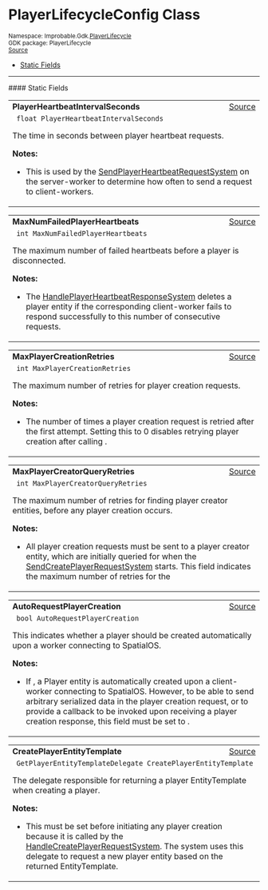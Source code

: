 
# PlayerLifecycleConfig Class
<sup>
Namespace: Improbable.Gdk.<a href="{{urlRoot}}/api/player-lifecycle-index">PlayerLifecycle</a><br/>
GDK package: PlayerLifecycle<br/>
<a href="https://www.github.com/spatialos/gdk-for-unity/blob/f54d7cdc/workers/unity/Packages/com.improbable.gdk.playerlifecycle/Config/PlayerLifecycleConfig.cs/#L26">Source</a>
<style>
a code {
                    padding: 0em 0.25em!important;
}
code {
                    background-color: #ffffff!important;
}
</style>
</sup>
<nav id="pageToc" class="page-toc"><ul><li><a href="#static-fields">Static Fields</a>
</ul></nav>







</p>
<hr style="width:100%; border-top-color:#d8d8d8" />
#### Static Fields


</p>




<table width="100%">
    <tr>
        <td style="border-right:none"><b>PlayerHeartbeatIntervalSeconds</b></td>
        <td style="border-left:none; text-align:right"><a href="https://www.github.com/spatialos/gdk-for-unity/blob/f54d7cdc/workers/unity/Packages/com.improbable.gdk.playerlifecycle/Config/PlayerLifecycleConfig.cs/#L35">Source</a></td>
    </tr>
    <tr>
        <td colspan="2">
<code> float PlayerHeartbeatIntervalSeconds</code></p>
The time in seconds between player heartbeat requests. 

</p>

<b>Notes:</b>

<ul>
<li>This is used by the <a href="{{urlRoot}}/api/player-lifecycle/send-player-heartbeat-request-system">SendPlayerHeartbeatRequestSystem</a> on the server-worker to determine how often to send a  request to client-workers. </li>
</ul>


</td>
    </tr>
</table>


<table width="100%">
    <tr>
        <td style="border-right:none"><b>MaxNumFailedPlayerHeartbeats</b></td>
        <td style="border-left:none; text-align:right"><a href="https://www.github.com/spatialos/gdk-for-unity/blob/f54d7cdc/workers/unity/Packages/com.improbable.gdk.playerlifecycle/Config/PlayerLifecycleConfig.cs/#L44">Source</a></td>
    </tr>
    <tr>
        <td colspan="2">
<code> int MaxNumFailedPlayerHeartbeats</code></p>
The maximum number of failed heartbeats before a player is disconnected. 

</p>

<b>Notes:</b>

<ul>
<li>The <a href="{{urlRoot}}/api/player-lifecycle/handle-player-heartbeat-response-system">HandlePlayerHeartbeatResponseSystem</a> deletes a player entity if the corresponding client-worker fails to respond successfully to this number of consecutive  requests. </li>
</ul>


</td>
    </tr>
</table>


<table width="100%">
    <tr>
        <td style="border-right:none"><b>MaxPlayerCreationRetries</b></td>
        <td style="border-left:none; text-align:right"><a href="https://www.github.com/spatialos/gdk-for-unity/blob/f54d7cdc/workers/unity/Packages/com.improbable.gdk.playerlifecycle/Config/PlayerLifecycleConfig.cs/#L53">Source</a></td>
    </tr>
    <tr>
        <td colspan="2">
<code> int MaxPlayerCreationRetries</code></p>
The maximum number of retries for player creation requests. 

</p>

<b>Notes:</b>

<ul>
<li>The number of times a player creation request is retried after the first attempt. Setting this to 0 disables retrying player creation after calling . </li>
</ul>


</td>
    </tr>
</table>


<table width="100%">
    <tr>
        <td style="border-right:none"><b>MaxPlayerCreatorQueryRetries</b></td>
        <td style="border-left:none; text-align:right"><a href="https://www.github.com/spatialos/gdk-for-unity/blob/f54d7cdc/workers/unity/Packages/com.improbable.gdk.playerlifecycle/Config/PlayerLifecycleConfig.cs/#L63">Source</a></td>
    </tr>
    <tr>
        <td colspan="2">
<code> int MaxPlayerCreatorQueryRetries</code></p>
The maximum number of retries for finding player creator entities, before any player creation occurs. 

</p>

<b>Notes:</b>

<ul>
<li>All player creation requests must be sent to a player creator entity, which are initially queried for when the <a href="{{urlRoot}}/api/player-lifecycle/send-create-player-request-system">SendCreatePlayerRequestSystem</a> starts. This field indicates the maximum number of retries for the </li>
</ul>


</td>
    </tr>
</table>


<table width="100%">
    <tr>
        <td style="border-right:none"><b>AutoRequestPlayerCreation</b></td>
        <td style="border-left:none; text-align:right"><a href="https://www.github.com/spatialos/gdk-for-unity/blob/f54d7cdc/workers/unity/Packages/com.improbable.gdk.playerlifecycle/Config/PlayerLifecycleConfig.cs/#L73">Source</a></td>
    </tr>
    <tr>
        <td colspan="2">
<code> bool AutoRequestPlayerCreation</code></p>
This indicates whether a player should be created automatically upon a worker connecting to SpatialOS. 

</p>

<b>Notes:</b>

<ul>
<li>If , a Player entity is automatically created upon a client-worker connecting to SpatialOS. However, to be able to send arbitrary serialized data in the player creation request, or to provide a callback to be invoked upon receiving a player creation response, this field must be set to . </li>
</ul>


</td>
    </tr>
</table>


<table width="100%">
    <tr>
        <td style="border-right:none"><b>CreatePlayerEntityTemplate</b></td>
        <td style="border-left:none; text-align:right"><a href="https://www.github.com/spatialos/gdk-for-unity/blob/f54d7cdc/workers/unity/Packages/com.improbable.gdk.playerlifecycle/Config/PlayerLifecycleConfig.cs/#L82">Source</a></td>
    </tr>
    <tr>
        <td colspan="2">
<code> GetPlayerEntityTemplateDelegate CreatePlayerEntityTemplate</code></p>
The delegate responsible for returning a player EntityTemplate when creating a player. 

</p>

<b>Notes:</b>

<ul>
<li>This must be set before initiating any player creation because it is called by the <a href="{{urlRoot}}/api/player-lifecycle/handle-create-player-request-system">HandleCreatePlayerRequestSystem</a>. The system uses this delegate to request a new player entity based on the returned EntityTemplate. </li>
</ul>


</td>
    </tr>
</table>











